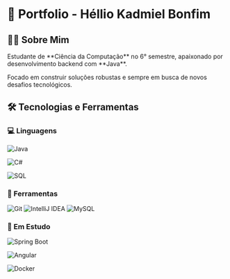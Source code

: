 # 💼 Portfolio - Héllio Kadmiel Bonfim



## 👨‍💻 Sobre Mim



Estudante de \*\*Ciência da Computação\*\* no 6° semestre, apaixonado por desenvolvimento backend com \*\*Java\*\*. 

Focado em construir soluções robustas e sempre em busca de novos desafios tecnológicos.



## 🛠️ Tecnologias e Ferramentas



### 💻 Linguagens

![Java](https://img.shields.io/badge/Java-ED8B00?style=for-the-badge\&logo=openjdk\&logoColor=white)

![C#](https://img.shields.io/badge/C%23-239120?style=for-the-badge\&logo=c-sharp\&logoColor=white)

![SQL](https://img.shields.io/badge/SQL-4479A1?style=for-the-badge\&logo=mysql\&logoColor=white)



### 🔧 Ferramentas

![Git](https://img.shields.io/badge/Git-F05032?style=for-the-badge\&logo=git\&logoColor=white)
![IntelliJ IDEA](https://img.shields.io/badge/IntelliJ\_IDEA-000000?style=for-the-badge\&logo=intellij-idea\&logoColor=white)
![MySQL](https://img.shields.io/badge/MySQL-00000F?style=for-the-badge\&logo=mysql\&logoColor=white)



### 🚀 Em Estudo

![Spring Boot](https://img.shields.io/badge/Spring\_Boot-6DB33F?style=for-the-badge\&logo=spring-boot\&logoColor=white)

![Angular](https://img.shields.io/badge/Angular-DD0031?style=for-the-badge\&logo=angular\&logoColor=white)

![Docker](https://img.shields.io/badge/Docker-2496ED?style=for-the-badge\&logo=docker\&logoColor=white)
